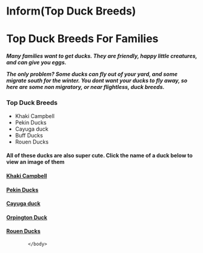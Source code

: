 # Inform(Top Duck Breeds)
<html>

<head>
    <title>Top Duck Breeds for Families </title>
</head>

<body>
    <strong>
        <h1>Top Duck Breeds For Families</h1>
    </strong>
    <h5>Many families want to get ducks. They are friendly, happy little creatures, and can give you eggs.
        <p>The only problem? Some ducks can fly out of your yard, and some migrate south for the winter. You dont want your
            ducks to fly away, so here are some non migratory, or near flightless, duck breeds.</p>
    </h5>
        <h3>Top Duck Breeds</h3>
            <ul>
                <li>Khaki Campbell</li>
                <li>Pekin Ducks</li>
                <li>Cayuga duck</li>
                <li>Buff Ducks</li>
                <li>Rouen Ducks</li>
            </ul>
            <h4>All of these ducks are also super cute. Click the name of a duck below to view an image of them</h4>
            <a href="https://www.efowl.com/wp-content/uploads/2016/02/KC-Female.jpg">
                <h4>Khaki Campbell</h4>
            </a>
            <a href="https://upload.wikimedia.org/wikipedia/commons/1/19/Hausente.jpg">
                <h4>Pekin Ducks</h4>
            </a>
            <a href="https://c1.staticflickr.com/6/5522/12139060545_1b0d1d74fe_b.jpg">
                <h4>Cayuga duck</h4>
            </a>
            <a href="https://upload.wikimedia.org/wikipedia/commons/thumb/9/94/Orpington_Duck_2014-10-20_001.jpg/1200px-Orpington_Duck_2014-10-20_001.jpg">
                <h4>Orpington Duck</h4>
            </a>
            <a href="http://www.peelridgestud.com/wp-content/uploads/2015/12/1607098_750147671663000_299864864_n.jpg">
                <h4>Rouen Ducks</h4>
            </a>

            </body>

</html>
